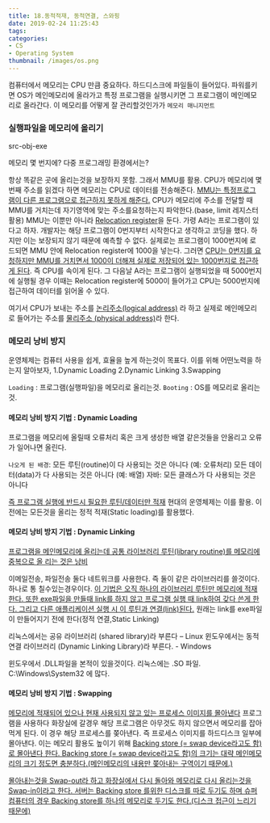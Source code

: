 ```yaml
---
title: 18.동적적재, 동적연결, 스와핑
date: 2019-02-24 11:25:43
tags:
categories:
- CS
- Operating System
thumbnail: /images/os.png
---
```


컴퓨터에서 메모리는 CPU 만큼 중요하다.
하드디스크에 파일들이 들어있다. 파워를키면 OS가 메인메모리에 올라가고 특정 프로그램을 실행시키면 그 프로그램이 메인메모리로 올라간다. 이 메모리를 어떻게 잘 관리할것인가가 `메모리 매니지먼트`

### 실행파일을 메모리에 올리기
src-obj-exe

메모리 몇 번지에?
다중 프로그래밍 환경에서는?

항상 똑같은 곳에 올리는것을 보장하지 못함. 그래서 MMU를 활용. CPU가 메모리에 몇번째 주소를 읽겠다 하면 메모리는 CPU로 데이터를 전송해준다. <u>MMU는 특정프로그램이 다른 프로그램으로 접근하지 못하게 해준다.</u> CPU가 메모리에 주소를 전달할 때 MMU를 거치는데 자기영역에 맞는 주소를요청하는지 파악한다.(base, limit 레지스터 활용)
MMU는 이뿐만 아니라 <u>Relocation register</u>을 둔다. 가령 A라는 프로그램이 있다고 하자. 개발자는 해당 프로그램이 0번지부터 시작한다고 생각하고 코딩을 했다. 하지만 이는 보장되지 않기 때문에 예측할 수 없다. 실제로는 프로그램이 1000번지에 로드되면 MMU 안에 Relocation register에 1000을 넣는다. 그러면 <u>CPU는 0번지를 요청하지만 MMU를 거치면서 1000이 더해져 실제로 저장되어 있는 1000번지로 접근하게 된다</u>. 즉 CPU를 속이게 된다.
그 다음날 A라는 프로그램이 실행되었을 때 5000번지에 실행될 경우 이때는 Relocation register에 5000이 들어가고 CPU는 5000번지에 접근하여 데이터를 읽어올 수 있다.

여기서 CPU가 보내는 주소를 <u>논리주소(logical address)</u> 라 하고 실제로 메인메모리로 들어가는 주소를 <u>물리주소 (physical address)</u>라 한다.


### 메모리 낭비 방지
운영체제는 컴퓨터 사용을 쉽게, 효율을 높게 하는것이 목표다.
이를 위해 어떤노력을 하는지 알아보자,
1.Dynamic Loading
2.Dynamic Linking
3.Swapping

`Loading` : 프로그램(실행파일)을 메모리로 올리는것.
`Booting` : OS를 메모리로 올리는것.

#### 메모리 낭비 방지 기법 : Dynamic Loading
프로그램을 메모리에 올릴때 오류처리 혹은 크게 생성한 배열 같은것들을 안올리고 오류가 일어나면 올린다.

`나오게 된 배경`:
모든 루틴(routine)이 다 사용되는 것은 아니다 (예: 오류처리)
모든 데이터(data)가 다 사용되는 것은 아니다 (예: 배열)
자바: 모든 클래스가 다 사용되는 것은 아니다

<u>즉 프로그램 실행에 반드시 필요한 루틴/데이터만 적재</u>
현대의 운영체제는 이를 활용. 이전에는 모든것을 올리는 정적 적재(Static loading)를 활용했다.


#### 메모리 낭비 방지 기법 : Dynamic Linking
<u>프로그램을 메인메모리에 올리는데 공통 라이브러리 루틴(library routine)를 메모리에 중복으로 올
리는 것은 낭비</u>

이메일전송,  파일전송 둘다 네트워크를 사용한다. 즉 둘이 같은 라이브러리를 쓸것이다. 하나로 통 칠수있는경우이다. <u>이 기법은 오직 하나의 라이브러리 루틴만 메모리에 적재한다. 또한 exe파일을 만들때 link를 하지 않고 프로그램 실행 때 link하여 갖다 쓴게 한다. 그리고 다른 애플리케이션 실행 시 이 루틴과 연결(link)된다.</u>
원래는 link를 exe파일이 만들어지기 전에 한다(정적 연결,Static Linking)

리눅스에서는 공유 라이브러리 (shared library)라 부른다 – Linux
윈도우에서는 동적 연결 라이브러리 (Dynamic Linking Library)라 부른다. - Windows

윈도우에서 .DLL파일을 본적이 있을것이다. 리눅스에는 .SO 파일.
C:\\Windows\\System32 에 많다.

#### 메모리 낭비 방지 기법 : Swapping
<u>메모리에 적재되어 있으나 현재 사용되지 않고 있는 프로세스 이미지를 몰아낸다</u>
프로그램을 사용하다 화장실에 갈경우 해당 프로그램은 아무것도 하지 않으면서 메모리를 잡아먹게 된다.
이 경우 해당 프로세스를 쫒아낸다. 즉 프로세스 이미지를 하드디스크 일부에 몰아낸다. 이는 메모리 활용도 높이기 위해 <u>Backing store (= swap device라고도 함)<u> 로 몰아낸다 한다.
Backing store (= swap device라고도 함)의 크기는 대략 메인메모리의 크기 정도면 충분하다.(메인메모리의 내용만 쫒아내는 구역이기 때문에.)

몰아내는것을 <u>Swap-out</u>라 하고 화장실에서 다시 돌아와 메모리로 다시 올리는것을 <u>Swap-in</u>이라고 한다. 서버는 Backing store 를위한 디스크를 따로 두기도 하며 슈퍼컴퓨터의 경우 Backing store를 하나의 메모리로 두기도 한다.(디스크 접근이 느리기 때문에)

